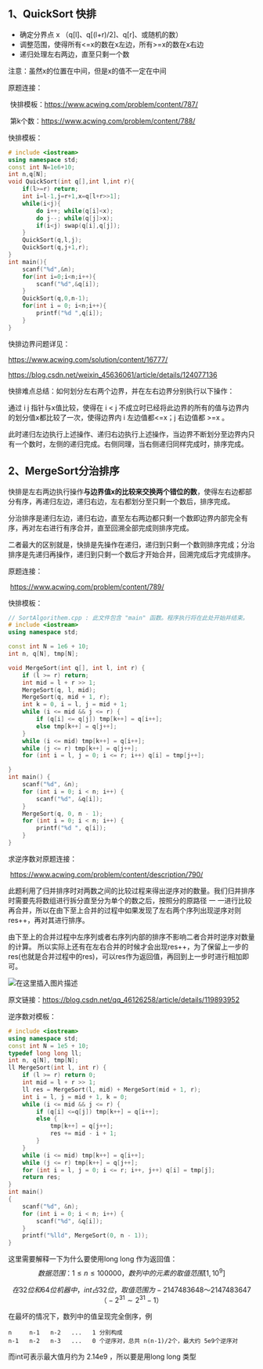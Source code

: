 ## 1、QuickSort 快排

- 确定分界点 x （q[l]、q[(l+r)/2]、q[r]、或随机的数）
- 调整范围，使得所有<=x的数在x左边，所有>=x的数在x右边
- 递归处理左右两边，直至只剩一个数

注意：虽然x的位置在中间，但是x的值不一定在中间

原题连接：

​	快排模板：https://www.acwing.com/problem/content/787/ 

​	第k个数：https://www.acwing.com/problem/content/788/

快排模板：

```C++
# include <iostream>
using namespace std;
const int N=1e6+10;
int n,q[N];
void QuickSort(int q[],int l,int r){
    if(l>=r) return;
    int i=l-1,j=r+1,x=q[l+r>>1];
    while(i<j){
        do i++; while(q[i]<x);
        do j--; while(q[j]>x);
        if(i<j) swap(q[i],q[j]);
    }
    QuickSort(q,l,j);
    QuickSort(q,j+1,r);
}
int main(){
    scanf("%d",&n);
    for(int i=0;i<n;i++){
        scanf("%d",&q[i]);
    }
    QuickSort(q,0,n-1);
    for(int i = 0; i<n;i++){
        printf("%d ",q[i]);
    }
}
```

快排边界问题详见：

https://www.acwing.com/solution/content/16777/

https://blog.csdn.net/weixin_45636061/article/details/124077136

快排难点总结：如何划分左右两个边界，并在左右边界分别执行以下操作：

通过 i j 指针与x值比较，使得在 i < j 不成立时已经将此边界的所有的值与边界内的划分值x都比较了一次，使得边界内 i 左边值都<=x；j 右边值都 >=x 。

此时递归左边执行上述操作、递归右边执行上述操作，当边界不断划分至边界内只有一个数时，左侧的递归完成。右侧同理，当右侧递归同样完成时，排序完成。

##  2、MergeSort分治排序

快排是左右两边执行操作**与边界值x的比较来交换两个错位的数**，使得左右边都部分有序，再递归左边，递归右边，左右都划分至只剩一个数后，排序完成。

分治排序是递归左边，递归右边，直至左右两边都只剩一个数即边界内部完全有序，再对左右进行有序合并，直至回溯全部完成则排序完成。

二者最大的区别就是，快排是先操作在递归，递归到只剩一个数则排序完成；分治排序是先递归再操作，递归到只剩一个数后才开始合并，回溯完成后才完成排序。

原题连接：

​	https://www.acwing.com/problem/content/789/

快排模板：

```C++
// SortAlgorithem.cpp : 此文件包含 "main" 函数。程序执行将在此处开始并结束。
# include <iostream>
using namespace std;

const int N = 1e6 + 10;
int n, q[N], tmp[N];

void MergeSort(int q[], int l, int r) {
	if (l >= r) return;
	int mid = l + r >> 1;
	MergeSort(q, l, mid);
	MergeSort(q, mid + 1, r);
	int k = 0, i = l, j = mid + 1;
	while (i <= mid && j <= r) {
		if (q[i] <= q[j]) tmp[k++] = q[i++];
		else tmp[k++] = q[j++];
	}
	while (i <= mid) tmp[k++] = q[i++];
	while (j <= r) tmp[k++] = q[j++];
	for (int i = l, j = 0; i <= r; i++) q[i] = tmp[j++];

}
int main() {
	scanf("%d", &n);
	for (int i = 0; i < n; i++) {
		scanf("%d", &q[i]);
	}
	MergeSort(q, 0, n - 1);
	for (int i = 0; i < n; i++) {
		printf("%d ", q[i]);
	}
}
```

求逆序数对原题连接：

​	https://www.acwing.com/problem/content/description/790/

此题利用了归并排序时对两数之间的比较过程来得出逆序对的数量。我们归并排序时需要先将数组进行拆分直至分为单个的数之后，按照分的原路径 一 一进行比较再合并，所以在由下至上合并的过程中如果发现了左右两个序列出现逆序对则res++，再对其进行排序。

由下至上的合并过程中左序列或者右序列内部的排序不影响二者合并时逆序对数量的计算。 所以实际上还有在左右合并的时候才会出现res++，为了保留上一步的res(也就是合并过程中的res)，可以res作为返回值，再回到上一步时进行相加即可。

![在这里插入图片描述](../TyporaImgs/watermark,type_ZHJvaWRzYW5zZmFsbGJhY2s,shadow_50,text_Q1NETiBATmVmdV9seWg=,size_20,color_FFFFFF,t_70,g_se,x_16#pic_center.png)

原文链接：https://blog.csdn.net/qq_46126258/article/details/119893952

逆序数对模板：

```C++
# include <iostream>
using namespace std;
const int N = 1e5 + 10;
typedef long long ll;
int n, q[N], tmp[N];
ll MergeSort(int l, int r) {
	if (l >= r) return 0;
	int mid = l + r >> 1;
	ll res = MergeSort(l, mid) + MergeSort(mid + 1, r);
	int i = l, j = mid + 1, k = 0;
	while (i <= mid && j <= r) {
		if (q[i] <=q[j]) tmp[k++] = q[i++];
		else {
			tmp[k++] = q[j++];
			res += mid - i + 1;
		}
	}
	while (i <= mid) tmp[k++] = q[i++];
	while (j <= r) tmp[k++] = q[j++];
	for (int i = l, j = 0; i <= r; i++, j++) q[i] = tmp[j];
	return res;
}
int main()
{
	scanf("%d", &n);
	for (int i = 0; i < n; i++) {
		scanf("%d", &q[i]);
	}
	printf("%lld", MergeSort(0, n - 1));
}
```

这里需要解释一下为什么要使用long long 作为返回值：
$$
数据范围：1≤n≤100000，数列中的元素的取值范围 [1,10^9]
$$


$$
在32位和64位机器中，int占32位，取值范围为-2147483648～2147483647（-2^{31} \sim 2^{31}-1）
$$

在最坏的情况下，数列中的值呈现完全倒序，例 

```text
n     n-1   n-2   ...   1 分别构成
n-1   n-2   n-3   ...   0 个逆序对，总共 n(n-1)/2个，最大约 5e9个逆序对
```

而int可表示最大值月约为 2.14e9 ，所以要是用long long 类型

